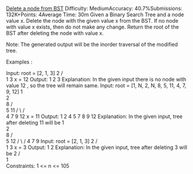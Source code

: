 [Delete a node from BST](https://www.geeksforgeeks.org/problems/delete-a-node-from-bst/1)
Difficulty: MediumAccuracy: 40.7%Submissions: 132K+Points: 4Average Time: 30m
Given a Binary Search Tree and a node value x. Delete the node with the given value x from the BST. If no node with value x exists, then do not make any change. Return the root of the BST after deleting the node with value x.

Note: The generated output will be the inorder traversal of the modified tree.

Examples :

Input: root = [2, 1, 3]
      2
    /   \
   1     3
x = 12
Output: 1 2 3
Explanation: In the given input there is no node with value 12 , so the tree will remain same.
Input: root = [1, N, 2, N, 8, 5, 11, 4, 7, 9, 12]
            1
             \
              2
                \
                 8 
               /    \
              5      11
            /  \    /  \
           4    7  9   12
x = 11
Output: 1 2 4 5 7 8 9 12
Explanation: In the given input, tree after deleting 11 will be
             1
              \
               2
                 \
                  8
                 /  \
                5    12
               / \   /
              4   7 9 
Input: root = [2, 1, 3]
      2
    /   \
   1     3
x = 3
Output: 1 2
Explanation: In the given input, tree after deleting 3 will be
     2
    /   
   1    
Constraints:
1 <= n <= 105
